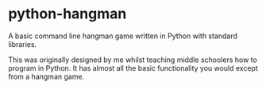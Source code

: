# python-hangman
A basic command line hangman game written in Python with standard libraries.

This was originally designed by me whilst teaching middle schoolers how to program 
in Python. 
It has almost all the basic functionality you would except from a hangman game.
